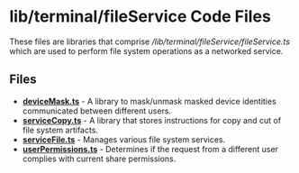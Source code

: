 # lib/terminal/fileService Code Files
These files are libraries that comprise */lib/terminal/fileService/fileService.ts* which are used to perform file system operations as a networked service.

## Files
<!-- Do not edit below this line.  Contents dynamically populated. -->

* **[deviceMask.ts](deviceMask.ts)**           - A library to mask/unmask masked device identities communicated between different users.
* **[serviceCopy.ts](serviceCopy.ts)**         - A library that stores instructions for copy and cut of file system artifacts.
* **[serviceFile.ts](serviceFile.ts)**         - Manages various file system services.
* **[userPermissions.ts](userPermissions.ts)** - Determines if the request from a different user complies with current share permissions.